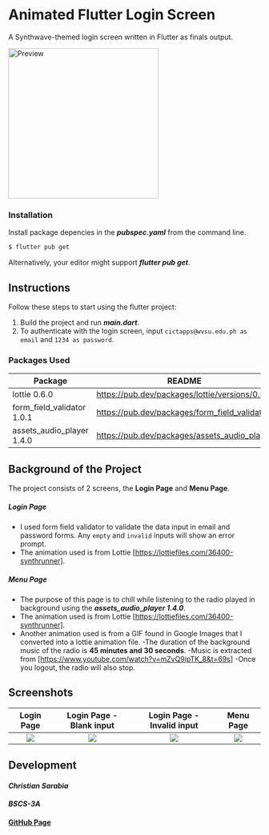 # Animated Flutter Login Screen 
A Synthwave-themed login screen written in Flutter as finals output. 

<img src="Screenshots/preview.gif" alt="Preview" width="300"/>


### Installation
Install package depencies in the ***pubspec.yaml*** from the command line.

```sh
$ flutter pub get
```
Alternatively, your editor might support ***flutter pub get***.

## Instructions
Follow these steps to start using the flutter project:

  1. Build the project and run ***main.dart***.
  2. To authenticate with the login screen, input ``cictapps@wvsu.edu.ph as email`` and ``1234 as password``.

### Packages Used

| Package |  README | 
| ------ | ------ |
| lottie 0.6.0 | https://pub.dev/packages/lottie/versions/0.6.0 |
| form_field_validator 1.0.1| https://pub.dev/packages/form_field_validator |
| assets_audio_player 1.4.0 | https://pub.dev/packages/assets_audio_player |

## Background of the Project
The project consists of 2 screens, the **Login Page** and **Menu Page**. 

##### **Login Page** 
- I used form field validator to validate the data input in email and password forms. Any ``empty`` and ``invalid`` inputs will show an error prompt.
- The animation used is from Lottie [https://lottiefiles.com/36400-synthrunner].

##### **Menu Page**
- The purpose of this page is to chill while listening to the radio played in background using the ***assets_audio_player 1.4.0***.
- The animation used is from Lottie [https://lottiefiles.com/36400-synthrunner].
- Another animation used is from a GIF found in Google Images that I converted into a lottie animation file.
-The duration of the background music of the radio is **45 minutes and 30 seconds**.
-Music is extracted from [https://www.youtube.com/watch?v=mZvQ9ipTK_8&t=69s]
-Once you logout, the radio will also stop.

## Screenshots

Login Page               |  Login Page - Blank input  |  Login Page - Invalid input | Menu Page
:-------------------------:|:-------------------------:|:-------------------------:|:-------------------------:
![](https://github.com/Sturg25/finals_output/blob/main/Screenshots/loginpage.png)|![](https://github.com/Sturg25/finals_output/blob/main/Screenshots/blank.png)|![](https://github.com/Sturg25/finals_output/blob/main/Screenshots/invalid.png)|![](https://github.com/Sturg25/finals_output/blob/main/Screenshots/menupage.png) 


## Development

#### ***Christian Sarabia***
#### ***BSCS-3A*** 
#### [GitHub Page](https://github.com/Sturg25/)

